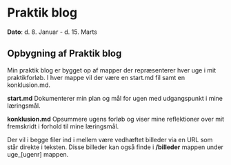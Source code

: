 # Praktik blog

**Dato**: d. 8. Januar - d. 15. Marts


## Opbygning af Praktik blog

Min praktik blog er bygget op af mapper der repræsenterer hver uge i mit praktikforløb.
I hver mappe vil der være en start.md fil samt en konklusion.md. 

**start.md** Dokumenterer min plan og mål for ugen med udgangspunkt i mine læringsmål.

**konklusion.md** Opsummere ugens forløb og viser mine reflektioner over mit fremskridt i forhold til mine læringsmål.

Der vil i begge filer ind i mellem være vedhæftet billeder via en URL som står direkte i teksten.
Disse billeder kan også finde i **/billeder** mappen under uge_[ugenr] mappen.
